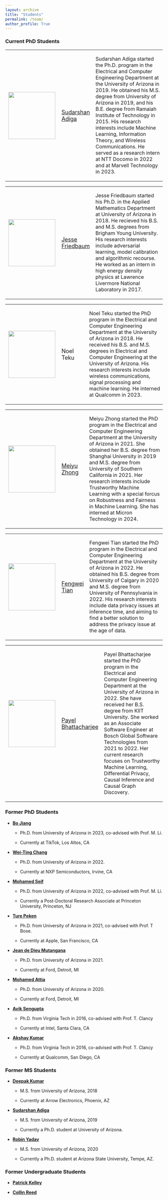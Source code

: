 ```yaml
---
layout: archive
title: "Students"
permalink: /team/
author_profile: True
---
```


### Current PhD Students

<table style="border: none;">
  <tr>
    <td style="width: 18%; padding: 10px; border: none;"><img src="{{site.url}}/images/students/sudarshan.png" width="150px"></td>
    <td style="width: 18%; padding: 10px; border: none;">
      <p style="font-size: 18px;"><a href="https://www.linkedin.com/in/sudarshan-adiga-a399629b/"> Sudarshan Adiga</a></p>
    </td>
    <td>
      <p>Sudarshan Adiga started the Ph.D. program in the Electrical and Computer Engineering Department at the University of Arizona in 2019. He obtained his M.S. degree from University of Arizona in 2019, and his B.E. degree from Ramaiah Institute of Technology in 2015. His research interests include Machine Learning, Information Theory, and Wireless Communications. He served as a research intern at NTT Docomo in 2022 and at Marvell Technology in 2023.</p>
    </td>
  </tr>
</table>

<table style="border: none;">
  <tr>
    <td style="width: 18%; padding: 10px; border: none;"><img src="{{site.url}}/images/students/jesse.png" width="150px"></td>
    <td style="width: 18%; padding: 10px; border: none;">
      <p style="font-size: 18px;"><a href="https://sites.google.com/math.arizona.edu/friedbaum">Jesse Friedbaum</a></p> 
    </td>
    <td>
      <p>Jesse Friedbaum started his Ph.D. in the Applied Mathematics Department at University of Arizona in 2018. He recieved his B.S. and M.S. degrees from Brigham Young University. His research interests include adversarial learning, model calibration and algorithmic recourse. He worked as an intern in high energy density physics at Lawrence Livermore National Laboratory in 2017. </p>
    </td>
  </tr>
</table>

<table style="border: none;">
  <tr>
    <td style="width: 18%; padding: 10px; border: none;"><img src="{{site.url}}/images/students/noel.png" width="150px"></td>
    <td style="width: 18%; padding: 10px; border: none;">
      <p style="font-size: 18px;">Noel Teku</p>
    </td>
    <td>
      <p>Noel Teku started the PhD program in the Electrical and Computer Engineering Department at the University of Arizona in 2018. He received his B.S. and M.S. degrees in Electrical and Computer Engineering at the University of Arizona. His research interests include wireless communications, signal processing and machine learning. He interned at Qualcomm in 2023.</p>
    </td>
  </tr>
</table>

<table style="border: none;">
  <tr>
    <td style="width: 18%; padding: 10px; border: none;"><img src="{{site.url}}/images/students/meiyu.jpeg" width="150px"></td>
    <td style="width: 18%; padding: 10px; border: none;">
      <p style="font-size: 18px;"><a href="https://meiyuzhong.github.io/">Meiyu Zhong</a></p>
    </td>
    <td>
      <p>Meiyu Zhong started the PhD program in the Electrical and Computer Engineering Department at the University of Arizona in 2021. She obtained her B.S. degree from Shanghai University in 2019 and M.S. degree from University of Southern California in 2021. Her research interests include Trustworthy Machine Learning with a special forcus on Robustness and Fairness in Machine Learning. She has interned at Micron Technology in 2024. </p>
    </td>
  </tr>
</table>

<table style="border: none;">
  <tr>
    <td style="width: 18%; padding: 10px; border: none;"><img src="{{site.url}}/images/students/fengwei.jpg" width="150px"></td>
    <td style="width: 18%; padding: 10px; border: none;">
      <p style="font-size: 18px;"><a href="https://www.linkedin.com/in/fengwei-tian-260188ba/">Fengwei Tian</a></p> 
    </td>
    <td>
      <p>Fengwei Tian started the PhD program in the Electrical and Computer Engineering Department at the University of Arizona in 2022. He obtained his B.S. degree from University of Calgary in 2020 and M.S. degree from University of Pennsylvania in 2022. His research interests include data privacy issues at inference time, and aiming to find a better solution to address the privacy issue at the age of data. </p>
    </td>
  </tr>
</table>

<table style="border: none;">
  <tr>
    <td style="width: 18%; padding: 10px; border: none;"><img src="{{site.url}}/images/students/payel.png" width="150px"></td>
    <td style="width: 18%; padding: 10px; border: none;">
      <p style="font-size: 18px;"><a href="https://www.linkedin.com/in/payelbhattacharjee51086b192/?trk=people-guest_people_search-card&originalSubdomain=in">Payel Bhattacharjee</a></p>
    </td>
    <td>
      <p>Payel Bhattacharjee started the PhD program in the Electrical and Computer Engineering Department at the University of Arizona in 2022. She have received her B.S. degree from KIIT University. She worked as an Associate Software Engineer at Bosch Global Software Technologies from 2021 to 2022. Her current research focuses on Trustworthy Machine Learning, Differential Privacy, Causal Inference and Causal Graph Discovery. </p>
    </td>
  </tr>
</table>


### Former PhD Students
* <b> <a  href="https://www.linkedin.com/in/bo-jiang-50a068138"> Bo Jiang </a> </b>

    * Ph.D. from University of Arizona in 2023, co-advised with Prof. M. Li.

    * Currently at TikTok, Los Altos, CA
      
* <b> <a  href="https://www.linkedin.com/in/wei-ting-chang-37b26b9a/"> Wei-Ting Chang </a> </b> 

    * Ph.D. from University of Arizona in 2022.

    * Currently at NXP Semiconductors, Irvine, CA

* <b> <a  href="https://www.linkedin.com/in/mohamed-seif-9942aa122/"> Mohamed Seif </a> </b>

    * Ph.D. from University of Arizona in 2022, co-advised with Prof. M. Li.

    * Currently a Post-Doctoral Research Associate at Princeton University, Princeton, NJ

* <b> <a  href="https://www.linkedin.com/in/ture-peken-ph-d-4675753b/"> Ture Peken </a> </b>

    * Ph.D. from University of Arizona in 2021, co-advised with Prof. T Bose.

    * Currently at Apple, San Francisco, CA

* <b> <a  href="https://www.linkedin.com/in/jean-de-dieu-mutangana-ph-d-68297331/"> Jean de Dieu Mutangana </a> </b>

    * Ph.D. from University of Arizona in 2021.

    * Currently at Ford, Detroit, MI

* <b> <a  href="https://www.linkedin.com/in/mohamed-a-attia-624960116/"> Mohamed Attia </a> </b>

    * Ph.D. from University of Arizona in 2020.

    * Currently at Ford, Detroit, MI

* <b> <a  href="https://www.linkedin.com/in/aviksg/"> Avik Sengupta </a> </b>

    * Ph.D. from Virginia Tech in 2016, co-advised with Prof. T. Clancy

    * Currently at Intel, Santa Clara, CA

* <b> <a  href="https://www.linkedin.com/in/akshay-kumar-74b584215/"> Akshay Kumar </a> </b>

    * Ph.D. from Virginia Tech in 2016, co-advised with Prof. T. Clancy

    * Currently at Qualcomm, San Diego, CA
 
### Former MS Students
* <b> <a  href="https://www.linkedin.com/in/deepak-kumar-96bb2375/"> Deepak Kumar </a> </b>

    * M.S. from University of Arizona, 2018

    * Currently at Arrow Electronics, Phoenix, AZ

* <b> <a  href="https://www.linkedin.com/in/sudarshan-adiga-a399629b/"> Sudarshan Adiga </a> </b>

    * M.S. from University of Arizona, 2019

    * Currently a Ph.D. student at University of Arizona.

* <b> <a  href="https://www.linkedin.com/in/robinyuarizona/"> Robin Yadav </a> </b>

    * M.S. from University of Arizona, 2020

    * Currently a Ph.D. student at Arizona State University, Tempe, AZ.

### Former Undergraduate Students
*  <b> <a  href="https://www.linkedin.com/in/patrick-kelly-683b6211/"> Patrick Kelley </a> </b>

*  <b> <a  href="https://www.linkedin.com/in/collin-reed-5b01b8137/"> Collin Reed </a> </b>
